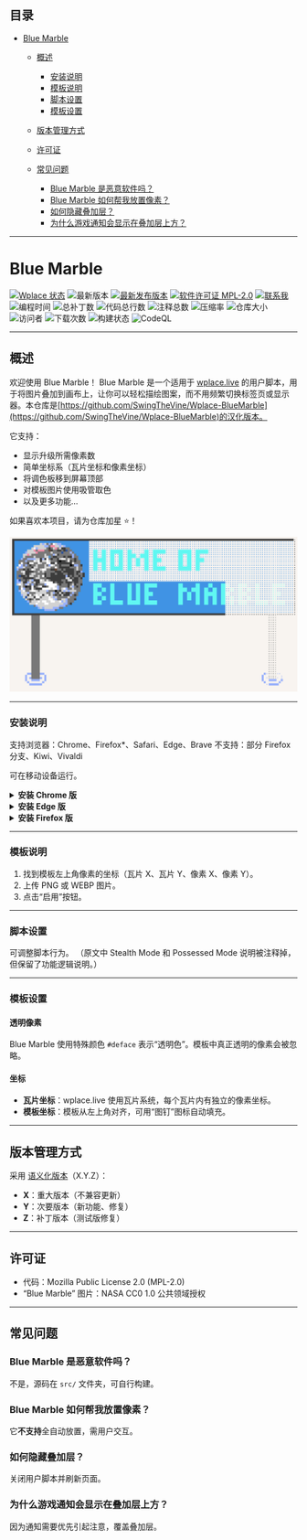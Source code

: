 ## 目录

* [Blue Marble](#blue-marble)

  * [概述](#概述)

    * [安装说明](#安装说明)
    * [模板说明](#模板说明)
    * [脚本设置](#脚本设置)
    * [模板设置](#模板设置)
  * [版本管理方式](#版本管理方式)
  * [许可证](#许可证)
  * [常见问题](#常见问题)

    * [Blue Marble 是恶意软件吗？](#blue-marble-是恶意软件吗)
    * [Blue Marble 如何帮我放置像素？](#blue-marble-如何帮我放置像素)
    * [如何隐藏叠加层？](#如何隐藏叠加层)
    * [为什么游戏通知会显示在叠加层上方？](#为什么游戏通知会显示在叠加层上方)

---

# Blue Marble

[![Wplace 状态](https://wplacestatus.sobakintech.xyz/api/badge/15/status)](https://wplacestatus.sobakintech.xyz)
![最新版本](https://img.shields.io/badge/Latest_Version-Version-lightblue?style=flat)
[![最新发布版本](https://img.shields.io/github/v/release/INP146/Wplace-BlueMarble?sort=semver\&style=flat\&label=Latest%20Release\&color=blue)](https://github.com/INP146/Wplace-BlueMarble/releases)
[![软件许可证 MPL-2.0](https://img.shields.io/badge/Software_License-MPL--2.0-slateblue?style=flat)](https://github.com/INP146/Wplace-BlueMarble/blob/main/LICENSE.txt)
[![联系我](https://img.shields.io/badge/Contact_Me-gray?style=flat\&logo=Discord\&logoColor=white\&logoSize=auto\&labelColor=cornflowerblue)](https://discord.gg/tpeBPy46hf)
![编程时间](https://img.shields.io/badge/Coding_Time-111hrs_12mins-blue?style=flat\&logo=wakatime\&logoColor=black\&labelColor=white)
![总补丁数](https://img.shields.io/badge/Total_Patches-494-black?style=flat)
![代码总行数](https://tokei.rs/b1/github/INP146/Wplace-BlueMarble?category=code)
![注释总数](https://tokei.rs/b1/github/INP146/Wplace-BlueMarble?category=comments)
![压缩率](https://img.shields.io/badge/Compression-74.77%25-blue)
![仓库大小](https://img.shields.io/github/repo-size/INP146/Wplace-BlueMarble)
![访问者](https://img.shields.io/badge/Visitors-84_851-gainsboro?style=flat)
![下载次数](https://img.shields.io/github/downloads/INP146/Wplace-BlueMarble/total.svg)
![构建状态](https://github.com/INP146/Wplace-BlueMarble/actions/workflows/build.yml/badge.svg)
![CodeQL](https://github.com/INP146/Wplace-BlueMarble/actions/workflows/github-code-scanning/codeql/badge.svg)

---

## 概述

欢迎使用 Blue Marble！
Blue Marble 是一个适用于 [wplace.live](https://wplace.live/) 的用户脚本，用于将图片叠加到画布上，让你可以轻松描绘图案，而不用频繁切换标签页或显示器。本仓库是[https://github.com/SwingTheVine/Wplace-BlueMarble](https://github.com/SwingTheVine/Wplace-BlueMarble)的汉化版本。

它支持：

* 显示升级所需像素数
* 简单坐标系（瓦片坐标和像素坐标）
* 将调色板移到屏幕顶部
* 对模板图片使用吸管取色
* 以及更多功能...

如果喜欢本项目，请为仓库加星 ⭐！

![Blue Marble 展示图](./assets/Showcase1.png)

---

### 安装说明

支持浏览器：Chrome、Firefox\*、Safari、Edge、Brave
不支持：部分 Firefox 分支、Kiwi、Vivaldi

可在移动设备运行。

<details>
<summary><b>安装 Chrome 版</b></summary>
1. 安装 [TamperMonkey](https://chromewebstore.google.com/detail/tampermonkey/dhdgffkkebhmkfjojejmpbldmpobfkfo) 插件。  
2. 启用开发者模式 → 允许用户脚本。  
3. 点击 [一键安装](https://github.com/INP146/Wplace-BlueMarble/releases/download/vVersion/BlueMarble.user.js)。  
4. 刷新 [wplace.live](https://wplace.live/)。
</details>

<details>
<summary><b>安装 Edge 版</b></summary>
步骤类似 Chrome，但需手动下载 `.user.js` 文件并拖入 TamperMonkey 仪表盘安装。
</details>

<details>
<summary><b>安装 Firefox 版</b></summary>
1. 安装 [TamperMonkey](https://addons.mozilla.org/en-US/firefox/addon/tampermonkey/)。  
2. 点击 [一键安装](https://github.com/INP146/Wplace-BlueMarble/releases/download/vVersion/BlueMarble.user.js)。  
3. 刷新 [wplace.live](https://wplace.live/)。
</details>

---

### 模板说明

1. 找到模板左上角像素的坐标（瓦片 X、瓦片 Y、像素 X、像素 Y）。
2. 上传 PNG 或 WEBP 图片。
3. 点击“启用”按钮。

---

### 脚本设置

可调整脚本行为。
（原文中 Stealth Mode 和 Possessed Mode 说明被注释掉，但保留了功能逻辑说明。）

---

### 模板设置

#### 透明像素

Blue Marble 使用特殊颜色 `#deface` 表示“透明色”。模板中真正透明的像素会被忽略。

#### 坐标

* **瓦片坐标**：wplace.live 使用瓦片系统，每个瓦片内有独立的像素坐标。
* **模板坐标**：模板从左上角对齐，可用“图钉”图标自动填充。

---

## 版本管理方式

采用 [语义化版本](https://semver.org/)（X.Y.Z）：

* **X**：重大版本（不兼容更新）
* **Y**：次要版本（新功能、修复）
* **Z**：补丁版本（测试版修复）

---

## 许可证

* 代码：Mozilla Public License 2.0 (MPL-2.0)
* “Blue Marble” 图片：NASA CC0 1.0 公共领域授权

---

## 常见问题

### Blue Marble 是恶意软件吗？

不是，源码在 `src/` 文件夹，可自行构建。

### Blue Marble 如何帮我放置像素？

它**不支持**全自动放置，需用户交互。

### 如何隐藏叠加层？

关闭用户脚本并刷新页面。

### 为什么游戏通知会显示在叠加层上方？

因为通知需要优先引起注意，覆盖叠加层。